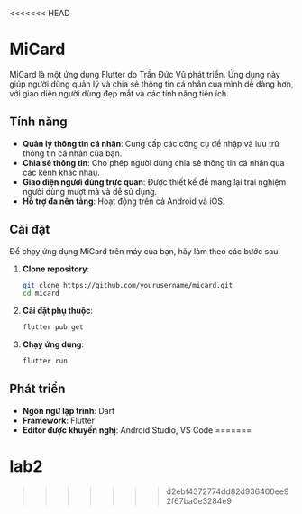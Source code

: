 <<<<<<< HEAD
# MiCard

MiCard là một ứng dụng Flutter do Trần Đức Vũ phát triển. Ứng dụng này giúp người dùng quản lý và chia sẻ thông tin cá nhân của mình dễ dàng hơn, với giao diện người dùng đẹp mắt và các tính năng tiện ích.

## Tính năng

- **Quản lý thông tin cá nhân**: Cung cấp các công cụ để nhập và lưu trữ thông tin cá nhân của bạn.
- **Chia sẻ thông tin**: Cho phép người dùng chia sẻ thông tin cá nhân qua các kênh khác nhau.
- **Giao diện người dùng trực quan**: Được thiết kế để mang lại trải nghiệm người dùng mượt mà và dễ sử dụng.
- **Hỗ trợ đa nền tảng**: Hoạt động trên cả Android và iOS.

## Cài đặt

Để chạy ứng dụng MiCard trên máy của bạn, hãy làm theo các bước sau:

1. **Clone repository**:
    ```sh
    git clone https://github.com/yourusername/micard.git
    cd micard
    ```

2. **Cài đặt phụ thuộc**:
    ```sh
    flutter pub get
    ```

3. **Chạy ứng dụng**:
    ```sh
    flutter run
    ```

## Phát triển

- **Ngôn ngữ lập trình**: Dart
- **Framework**: Flutter
- **Editor được khuyến nghị**: Android Studio, VS Code
=======
# lab2
>>>>>>> d2ebf4372774dd82d936400ee92f67ba0e3284e9
